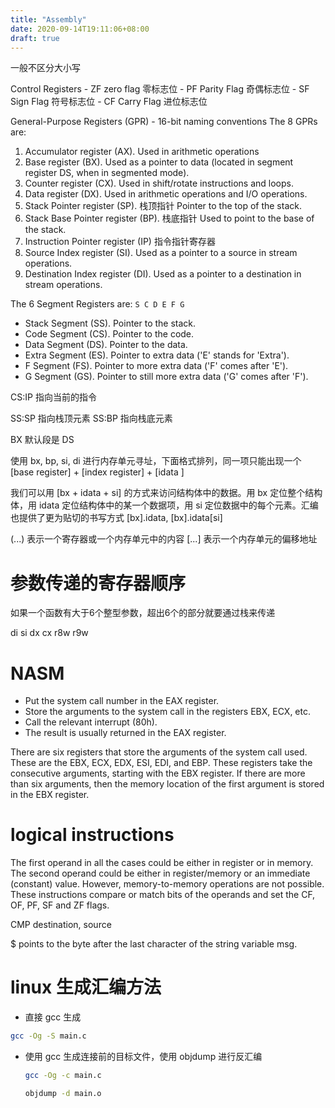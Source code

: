 ```yaml
---
title: "Assembly"
date: 2020-09-14T19:11:06+08:00
draft: true
---
```

一般不区分大小写

Control Registers
    - ZF zero flag 零标志位
    - PF Parity Flag 奇偶标志位
    - SF Sign Flag  符号标志位
    - CF Carry Flag 进位标志位

General-Purpose Registers (GPR) - 16-bit naming conventions
The 8 GPRs are:
1. Accumulator register (AX).           Used in arithmetic operations
2. Base register (BX).                  Used as a pointer to data (located in segment register DS, when in segmented mode).
3. Counter register (CX).               Used in shift/rotate instructions and loops.
4. Data register (DX).                  Used in arithmetic operations and I/O operations.
5. Stack Pointer register (SP).         栈顶指针 Pointer to the top of the stack.
6. Stack Base Pointer register (BP).    栈底指针 Used to point to the base of the stack.
7. Instruction Pointer register (IP)    指令指针寄存器
8. Source Index register (SI).          Used as a pointer to a source in stream operations.
9. Destination Index register (DI).     Used as a pointer to a destination in stream operations.



The 6 Segment Registers are: `S C D E F G`
- Stack Segment (SS). Pointer to the stack.
- Code Segment (CS). Pointer to the code.
- Data Segment (DS). Pointer to the data.
- Extra Segment (ES). Pointer to extra data ('E' stands for 'Extra').
- F Segment (FS). Pointer to more extra data ('F' comes after 'E').
- G Segment (GS). Pointer to still more extra data ('G' comes after 'F').

CS:IP 指向当前的指令

SS:SP 指向栈顶元素
SS:BP 指向栈底元素

BX 默认段是 DS

使用 bx, bp, si, di 进行内存单元寻址，下面格式排列，同一项只能出现一个
[base register] + [index register] + [idata ]

我们可以用 [bx + idata + si] 的方式来访问结构体中的数据。用 bx 定位整个结构体，用 idata 定位结构体中的某一个数据项，用 si 定位数据中的每个元素。汇编也提供了更为贴切的书写方式 [bx].idata, [bx].idata[si]

(...) 表示一个寄存器或一个内存单元中的内容
[...] 表示一个内存单元的偏移地址

# 参数传递的寄存器顺序
如果一个函数有大于6个整型参数，超出6个的部分就要通过栈来传递

di si dx cx r8w r9w

# NASM

- Put the system call number in the EAX register.
- Store the arguments to the system call in the registers EBX, ECX, etc.
- Call the relevant interrupt (80h).
- The result is usually returned in the EAX register.

There are six registers that store the arguments of the system call used. These are the EBX, ECX, EDX, ESI, EDI, and EBP. These registers take the consecutive arguments, starting with the EBX register. If there are more than six arguments, then the memory location of the first argument is stored in the EBX register.

# logical instructions

The first operand in all the cases could be either in register or in memory. The second operand could be either in register/memory or an immediate (constant) value. However, memory-to-memory operations are not possible. These instructions compare or match bits of the operands and set the CF, OF, PF, SF and ZF flags.

CMP destination, source

$ points to the byte after the last character of the string variable msg.


# linux 生成汇编方法
- 直接 gcc 生成
```sh
gcc -Og -S main.c
```

- 使用 gcc 生成连接前的目标文件，使用 objdump 进行反汇编
  ```sh
  gcc -Og -c main.c

  objdump -d main.o
  ```